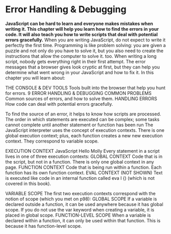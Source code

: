 # Error Handling & Debugging

**JavaScript can be hard to learn and everyone makes mistakes when writing it. This chapter will help you learn how to find the errors in your code. It will also teach you how to write scripts that deal with potential errors gracefully.**
When you are writing JavaScript, do not expect to write it perfectly the first time.
Programming is like problem solving: you are given a puzzle and not only do you have to solve
it, but you also need to create the instructions that allow the computer to solve it. too.
When writing a long script, nobody gets everything right in their first attempt. The error
messages that a browser gives look cryptic at first, but they can help you determine what
went wrong in your JavaScript and how to fix it. In this chapter you will learn about:

THE CONSOLE &
DEV TOOLS
Tools built into the browser
that help you hunt for errors.
9 ERROR HANDLING & DEBUGGING
COMMON
PROBLEMS
Common sources of errors,
and how to solve them.
HANDLING
ERRORS
How code can deal with
potential errors gracefully. 

To find the source of an error, it helps to know how scripts are processed.
The order in which statements are executed can be complex; some tasks
cannot complete until another statement or function has been run
The JavaScript interpreter uses the concept of execution contexts.
There is one global execution context; plus, each function creates a new
new execution context. They correspond to variable scope. 

EXECUTION CONTEXT
JavaScript
Hello Molly
Every statement in a script lives in one of three
execution contexts:
 GLOBAL CONTEXT
Code that is in the script, but not in a function.
There is only one global context in any page.
FUNCTION CONTEXT
Code that is being run within a function.
Each function has its own function context.
 EVAL CONTEXT (NOT SHOWN)
Text is executed like code in an internal function
called eva l {) (which is not covered in this book).

VARIABLE SCOPE
The first two execution contexts correspond with the
notion of scope (which you met on p98):
 GLOBAL SCOPE
If a variable is declared outside a function, it can
be used anywhere because it has global scope.
If you do not use the var keyword when creating
a variable, it is placed in global scope.
FUNCTION-LEVEL SCOPE
When a variable is declared within a function,
it can only be used within that function. This is
because it has function-level scope. 
